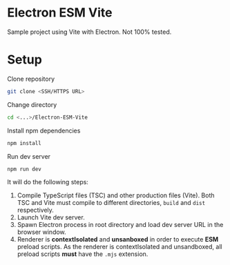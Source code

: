 # Electron ESM Vite

Sample project using Vite with Electron. Not 100% tested.

# Setup

Clone repository

```bash
git clone <SSH/HTTPS URL>
```

Change directory

```bash
cd <...>/Electron-ESM-Vite
```

Install npm dependencies

```bash
npm install
```

Run dev server

```bash
npm run dev
```

It will do the following steps:

1. Compile TypeScript files (TSC) and other production files (Vite). Both TSC and Vite must compile to different directories, `build` and `dist` respectively.
2. Launch Vite dev server.
3. Spawn Electron process in root directory and load dev server URL in the browser window.
4. Renderer is **contextIsolated** and **unsanboxed** in order to execute **ESM** preload scripts. As the renderer is contextIsolated and unsandboxed, all preload scripts **must** have the `.mjs` extension.
